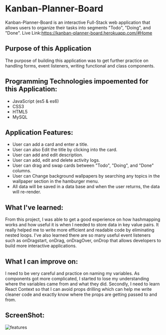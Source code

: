 # Kanban-Planner-Board

Kanban-Planner-Board is an interactive Full-Stack web application that allows users to organize their tasks into segments "Todo", "Doing", and "Done".
Live Link:https://kanban-planner-board.herokuapp.com/#Home

## Purpose of this Application

The purpose of building this application was to get further practice on handling forms, event listeners, writing functional and class components.


## Programming Technologies impoemented for this Application:

- JavaScript (es5 & es6)
- CSS3
- HTML5
- MySQL

## Application Features:

- User can add a card and enter a title.
- User can also Edit the title by clicking into the card.
- User can add and edit description.
- User can add, edit and delete activity logs.
- User can drag and swap cards between "Todo", "Doing", and "Done" columns.
- User can Change background wallpapers by searching any topics in the wallpaper section in the hamburger menu. 
- All data will be saved in a data base and when the user returns, the data will re-render. 

## What I've learned:

From this project, I was able to get a good experience on how hashmapping works and how useful it is when I needed to store data in key value pairs. 
It really helped me to write more efficient and readable code by eliminating nested loops. I've also learned there are so many useful event listeners such as onDragstart, onDrag, onDragOver, onDrop that allows developers to build more interactive applications. 

## What I can improve on:

I need to be very careful and practice on naming my variables. As components got more complicated, I started to lose my understanding where the variables came from and what they did. Secondly, I need to learn React Context so that I can avoid props drilling which can help me write cleaner code and exactly know where the props are getting passed to and from.

## ScreenShot:

![features](https://github.com/AndyPark20/Kanban-planner-board/blob/master/Animation.gif?raw=true)

